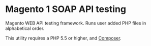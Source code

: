 # Magento 1 SOAP API testing
Magento WEB API testing framework. Runs user added PHP files in alphabetical order.

This utility requires a PHP 5.5 or higher, and [Composer](https://getcomposer.org).
